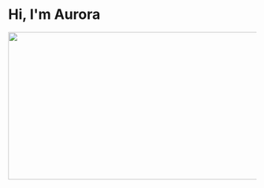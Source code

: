 <div> 
    <h1>Hi, I'm Aurora</h1>
    <a href="https://www.gitanimals.org/en_US?utm_medium=image&utm_source=auroraMoreno&utm_content=farm">
        <img
        src="https://render.gitanimals.org/farms/auroraMoreno"
        width="600"
        height="300"
        />
    </a>
</div>

<!--
**auroraMoreno/auroraMoreno** is a ✨ _special_ ✨ repository because its `README.md` (this file) appears on your GitHub profile.

Here are some ideas to get you started:

- 🔭 I’m currently working on ...
- 🌱 I’m currently learning ...
- 👯 I’m looking to collaborate on ...
- 🤔 I’m looking for help with ...
- 💬 Ask me about ...
- 📫 How to reach me: ...
- 😄 Pronouns: ...
- ⚡ Fun fact: ...
-->
